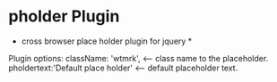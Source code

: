 pholder Plugin
==============

* cross browser place holder plugin for jquery *

Plugin options:
className: 'wtmrk',                   <-- class name to the placeholder.
pholdertext:'Default place holder'    <-- default placeholder text.
